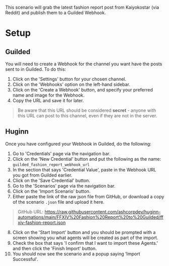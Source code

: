 This scenario will grab the latest fashion report post from Kaiyokostar (via Reddit) and publish them to a Guilded Webhook.

# Setup

## Guilded
You will need to create a Webhook for the channel you want have the posts sent to in Guilded. To do this:

1. Click on the 'Settings' button for your chosen channel.
2. Click on the 'Webhooks' option on the left-hand sidebar.
3. Click on the 'Create a Webhook' button, and specify your preferred name and image for the Webhook.
4. Copy the URL and save it for later.

> Be aware that this URL should be considered **secret** - anyone with this URL can post to this channel, even if they are not in the server.

## Huginn
Once you have configured your Webhook in Guilded, do the following:

1. Go to 'Credentials' page via the navigation bar.
2. Click on the 'New Credential' button and put the following as the name: `guilded_fashion_report_webhook_url`
3. In the section that says 'Credential Value', paste in the Webhook URL you got from Guilded earlier.
4. Click on the 'Save Credential' button.
5. Go to the 'Scenarios' page via the navigation bar.
6. Click on the 'Import Scenario' button.
7. Either paste the link of the raw json file from GitHub, or download a copy of the scenario `.json` file and upload it here.

> GitHub URL: https://raw.githubusercontent.com/ashcorpdev/huginn-automations/main/FFXIV%20Fashion%20Report%20to%20Guilded/ffxiv-fashion-report.json

8. Click on the 'Start Import' button and you should be prompted with a screen showing you what agents will be created as part of the import.
9. Check the box that says 'I confirm that I want to import these Agents.' and then click the 'Finish Import' button.
10. You should now see the scenario and a popup saying 'Import Successful'.
